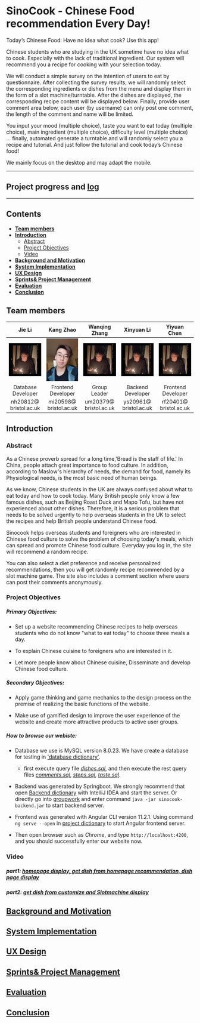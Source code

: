# SinoCook - Chinese Food recommendation Every Day!

Today’s Chinese Food: Have no idea what cook? Use this app!

Chinese students who are studying in the UK sometime have no idea what to cook. Especially with the lack of traditional ingredient. Our system will recommend you a recipe for cooking with your selection today.  

We will conduct a simple survey on the intention of users to eat by questionnaire. After collecting the survey results, we will randomly select the corresponding ingredients or dishes from the menu and display them in the form of a slot machine/turntable. After the dishes are displayed, the corresponding recipe content will be displayed below. Finally, provide user comment area below, each user (by username) can only post one comment, the length of the comment and name will be limited.

You input your mood (multiple choice), taste you want to eat today (multiple choice), main ingredient (multiple choice), difficulty level (multiple choice) ... finally, automated generate a turntable and will randomly select you a recipe and tutorial. And just follow the tutorial and cook today’s Chinese food!  

We mainly focus on the desktop and may adapt the mobile.
***
## Project progress and [log](https://github.com/Xinyuan-L/SEGP/blob/main/team_log.md)
***

## Contents

* [**Team members**](#team-members)
* [**Introduction**](#introduction)
   * [Abstract](#abstract)
   * [Project Objectives](#project-objectives)
   * [Video](#video)
* [**Background and Motivation**](#background-and-motivation)
* [**System Implementation**](#system-implementation)
* [**UX Design**](#ux-design)
* [**Sprints& Project Management**](#sprints&-project-management)
* [**Evaluation**](#evaluation)
* [**Conclusion**](#conclusion)

## Team members
|Jie Li| Kang Zhao|Wanqing Zhang|Xinyuan Li|Yiyuan Chen|
|:--:|:--:|:--:|:--:|:--:|
| ![jieli](./homepage/yiyuan_chen.jpg)| ![zhaokang](./homepage/ZhaoKang.jpeg)| ![Wanqing](./homepage/yiyuan_chen.jpg)| ![xinyuan](./homepage/yiyuan_chen.jpg)| ![yiyuan](./homepage/yiyuan_chen.jpg)|
|Database Developer|Frontend Developer|Group Leader|Backend Developer|Frontend Developer|
|nh20812@ bristol.ac.uk|mi20598@ bristol.ac.uk|um20379@ bristol.ac.uk|ys20961@ bristol.ac.uk|rf20401@ bristol.ac.uk|

## Introduction

### Abstract

As a Chinese proverb spread for a long time,'Bread is the staff of life.'
In China, people attach great importance to food culture.
In addition, according to Maslow's hierarchy of needs, the demand for food, namely its Physiological needs, is the most basic need of human beings.

As we know, Chinese students in the UK are always confused about what to eat today and how to cook today.
Many British people only know a few famous dishes, such as Beijing Roast Duck and Mapo Tofu, but have not experienced about other dishes.
Therefore, it is a serious problem that needs to be solved urgently to help overseas students in the UK to select the recipes and help British people understand Chinese food.

Sinocook helps overseas students and foreigners who are interested in Chinese food culture to solve the problem of choosing today's meals, which can spread and promote Chinese food culture.
Everyday you log in, the site will recommend a random recipe.

You can also select a diet preference and receive personalized recommendations, then you will get randomly recipe recommended by a slot machine game.
The site also includes a comment section where users can post their comments anonymously.

### Project Objectives

##### Primary Objectives:

* Set up a website recommending Chinese recipes to help overseas students who do not know "what to eat today" to choose three meals a day.

* To explain Chinese cuisine to foreigners who are interested in it.

* Let more people know about Chinese cuisine, Disseminate and develop Chinese food culture.

##### Secondary Objectives:

* Apply game thinking and game mechanics to the design process on the premise of realizing the basic functions of the website.

* Make use of gamified design to improve the user experience of the website and create more attractive products to active user groups.

##### How to browse our webiste:
* Database we use is MySQL version 8.0.23. We have create a database for testing in ['database dictionary'](./database).
  * first execute query file [*dishes.sql*](./database/dishes.sql), and then execute the rest query files [*comments.sql*](./database/comments.sql), [*steps.sql*](./database/steps.sql), [*taste.sql*](./database/taste.sql).

* Backend was generated by Springboot. We strongly recommend that open [Backend dictionary](./groupwork/groupwork) with IntelliJ IDEA and start the server. Or directly go into [groupwork](./groupwork) and enter command `java -jar sinocook-backend.jar` to start backend server.

* Frontend was generated with Angular CLI version 11.2.1. Using command `ng serve --open` in [project dictionary](./SinoCook) to start Angular frontend server.

* Then open browser such as *Chrome*, and type `http://localhost:4200`, and you should successfully enter our website now.  

### Video

##### part1: [homepage display, get dish from homepage recommendation, dish page display](https://www.youtube.com/watch?v=xelUfsx15lM)

##### part2: [get dish from customize and Slotmachine display](https://www.youtube.com/watch?v=79Ki0TsgJh0)

## [Background and Motivation](https://github.com/Xinyuan-L/SEGP/blob/main/Background%20and%20Motivation.md)

## [System Implementation](https://github.com/Xinyuan-L/SEGP/blob/main/System%20Implementation.md)

## [UX Design](https://github.com/Xinyuan-L/SEGP/blob/main/UX%20Design.md)

## [Sprints& Project Management](https://github.com/Xinyuan-L/SEGP/blob/main/Sprints%20%26%20Project%20Management.md)

## [Evaluation](https://github.com/Xinyuan-L/SEGP/blob/main/Evaluation.md)

## [Conclusion](https://github.com/Xinyuan-L/SEGP/blob/main/Conclusion.md)
